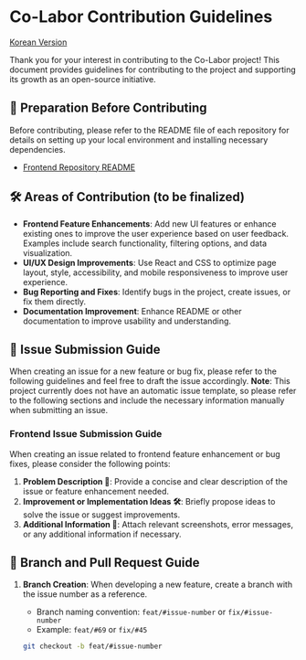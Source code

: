 # Co-Labor Contribution Guidelines

[Korean Version](https://github.com/Co-Labor-Project/Co-Labor-FE/blob/develop/CONTRIBUTING.md)

Thank you for your interest in contributing to the Co-Labor project! This document provides guidelines for contributing to the project and supporting its growth as an open-source initiative.

## 📌 Preparation Before Contributing

Before contributing, please refer to the README file of each repository for details on setting up your local environment and installing necessary dependencies.

- [Frontend Repository README](https://github.com/Co-Labor-Project/Co-Labor-FE/blob/develop/README.md)

## 🛠️ Areas of Contribution (to be finalized)

- **Frontend Feature Enhancements**: Add new UI features or enhance existing ones to improve the user experience based on user feedback. Examples include search functionality, filtering options, and data visualization.
- **UI/UX Design Improvements**: Use React and CSS to optimize page layout, style, accessibility, and mobile responsiveness to improve user experience.
- **Bug Reporting and Fixes**: Identify bugs in the project, create issues, or fix them directly.
- **Documentation Improvement**: Enhance README or other documentation to improve usability and understanding.

## 📝 Issue Submission Guide

When creating an issue for a new feature or bug fix, please refer to the following guidelines and feel free to draft the issue accordingly. 
**Note**: This project currently does not have an automatic issue template, so please refer to the following sections and include the necessary information manually when submitting an issue.

### Frontend Issue Submission Guide

When creating an issue related to frontend feature enhancement or bug fixes, please consider the following points:

1. **Problem Description 📘**: Provide a concise and clear description of the issue or feature enhancement needed.
2. **Improvement or Implementation Ideas 🛠**: Briefly propose ideas to solve the issue or suggest improvements.
3. **Additional Information 📎**: Attach relevant screenshots, error messages, or any additional information if necessary.

## 🚀 Branch and Pull Request Guide

1. **Branch Creation**: When developing a new feature, create a branch with the issue number as a reference.

   - Branch naming convention: `feat/#issue-number` or `fix/#issue-number`
   - Example: `feat/#69` or `fix/#45`

   ```bash
   git checkout -b feat/#issue-number
